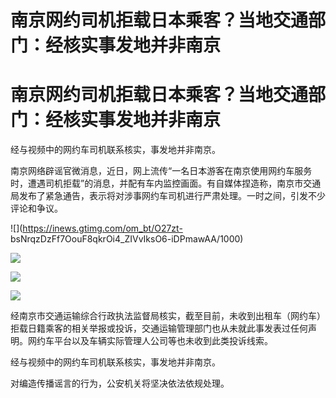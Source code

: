 # 南京网约司机拒载日本乘客？当地交通部门：经核实事发地并非南京

# 南京网约司机拒载日本乘客？当地交通部门：经核实事发地并非南京

经与视频中的网约车司机联系核实，事发地并非南京。

南京网络辟谣官微消息，近日，网上流传“一名日本游客在南京使用网约车服务时，遭遇司机拒载”的消息，并配有车内监控画面。有自媒体捏造称，南京市交通局发布了紧急通告，表示将对涉事网约车司机进行严肃处理。一时之间，引发不少评论和争议。

![](https://inews.gtimg.com/om_bt/O27zt-
bsNrqzDzFf7OouF8qkrOi4_ZIVvIksO6-iDPmawAA/1000)

![](https://inews.gtimg.com/om_bt/Ok0r9czSKzq9QNhOwhL_8997M39eIPJwH1g06fcy7axskAA/1000)

![](https://inews.gtimg.com/om_bt/O4awU2q-hQDSSqX1TK_B93HTq5hf1cW7DhrohILsx0aZUAA/1000)

![](https://inews.gtimg.com/om_bt/OTTPS4ivBc6Q5zIuO37cjzE3aM1GBXtCFSlUIJL6aRWN8AA/1000)

经南京市交通运输综合行政执法监督局核实，截至目前，未收到出租车（网约车）拒载日籍乘客的相关举报或投诉，交通运输管理部门也从未就此事发表过任何声明。网约车平台以及车辆实际管理人公司等也未收到此类投诉线索。

经与视频中的网约车司机联系核实，事发地并非南京。

对编造传播谣言的行为，公安机关将坚决依法依规处理。

